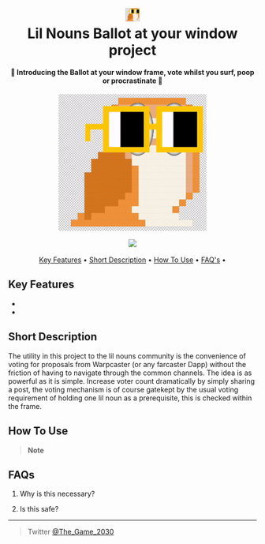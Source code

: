 <h1 align="center">
  <br>
  <img width = "30" src="https://github.com/mxber2022/prophouse/blob/main/Assets/ReadMe.gif">
  <br>
  Lil Nouns Ballot at your window project
  <br>
</h1>

<h4 align="center">🥶 Introducing the Ballot at your window frame, vote whilst you surf, poop or procrastinate 🫦</h4>

<p align="center">
  <img width="300" src="https://github.com/mxber2022/prophouse/blob/main/Assets/ReadMe.gif">
</p>

<p align="center">
  <a href="https://twitter.com/The_Game_2030">
    <img src="https://img.shields.io/badge/Reach_Agustin-On_Twitter-Green">
  </a>
</p>

<p align="center">
  <a href="#key-features">Key Features</a> •
  <a href="#Short Description">Short Description</a> •
  <a href="#how-to-use">How To Use</a> •
  <a href="#FAQs">FAQ's</a> •
</p>



## Key Features

*
*

## Short Description

The utility in this project to the lil nouns community is the convenience of voting for proposals from Warpcaster (or any farcaster Dapp) without the friction of having to navigate through the common channels. The idea is as powerful as it is simple. Increase voter count dramatically by simply sharing a post, the voting mechanism is of course gatekept by the usual voting requirement of holding one lil noun as a prerequisite, this is checked within the frame. 

## How To Use



> **Note**
> 



## FAQs

1) Why is this necessary?


2) Is this safe?




---

> Twitter [@The_Game_2030](https://twitter.com/The_Game_2030)
